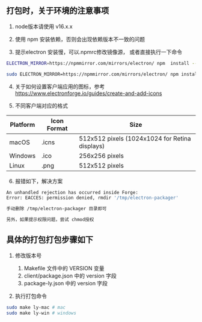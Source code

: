 
## 打包时，关于环境的注意事项

1. node版本请使用 v16.x.x

2. 使用 npm 安装依赖，否则会出现依赖版本不一致的问题

3. 提示electron 安装慢，可以.npmrc修改镜像源， 或者直接执行一下命令

```bash
ELECTRON_MIRROR=https://npmmirror.com/mirrors/electron/ npm  install --registry=https://registry.npmmirror.com

sudo ELECTRON_MIRROR=https://npmmirror.com/mirrors/electron/ npm install electron -g --unsafe-perm=true --allow-root
```

4. 关于如何设置客户端应用的图标，参考
   https://www.electronforge.io/guides/create-and-add-icons

5. 不同客户端对应的格式

| Platform | Icon Format | Size           |
|----------|-------------|----------------|
| macOS    | .icns       | 512x512 pixels  (1024x1024 for Retina displays) |
| Windows  | .ico        | 256x256 pixels               |
| Linux    | .png        |      512x512 pixels          |


6. 报错如下，解决方案

```bash
An unhandled rejection has occurred inside Forge:
Error: EACCES: permission denied, rmdir '/tmp/electron-packager'

手动删除 /tmp/electron-packager 目录即可

另外，如果提示权限问题，尝试 chmod授权 
```



## 具体的打包打包步骤如下

1. 修改版本号
   1. Makefile 文件中的 VERSION 变量 
   2. client/package.json 中的 version 字段
   3. package-ly.json 中的 version 字段 

2. 执行打包命令

```bash
sudo make ly-mac # mac
sudo make ly-win # windows
```      



